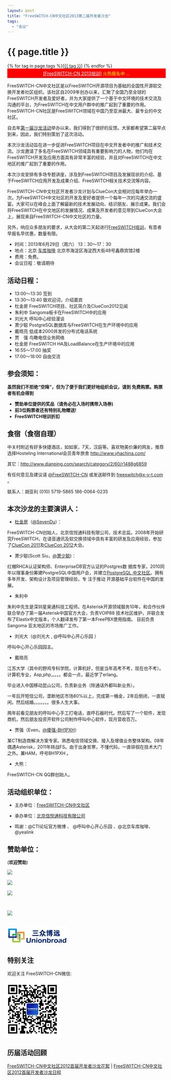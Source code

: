 ```yaml
---
layout: post
title: "FreeSWITCH-CN中文社区2013第二届开发者沙龙"
tags:
  - "会议"
---
```


# {{ page.title }}

<div class="tags">
{% for tag in page.tags %}[<a class="tag" href="/tags.html#{{ tag }}">{{ tag }}</a>] {% endfor %}
</div>

<div style="background-color:red;color:yellow;padding:5px;text-align:center"><a style="color:white" href="/2013/05/30/freeswitch-peixun-2013.html">[FreeSWITCH-CN 2013培训]</a> 火热报名中 ...</div>


FreeSWITCH-CN中文社区是以FreeSWITCH开源项目为基础的全国性开源软交换开发者社区组织。该社区自2009年创办以来，汇聚了全国乃至全球的FreeSWITCH开发者及爱好者，并为大家提供了一个基于中文环境的技术交流及沟通的平台，为FreeSWITCH在中文用户群中的推广起到了重要的作用。FreeSWITCH-CN社区是FreeSWITCH领域在中国乃至亚洲最大、最专业的中文社区。

自去年[第一届沙龙活动](http://www.freeswitch.org.cn/2012/04/16/freeswitchcnzhong-wen-she-qu-2012shou-jie-kai-fa-zhe-sha-long.html)举办以来，我们得到了很好的反馈。大家都希望第二届早点到来，因此，我们特别策划了这次活动。

本次沙龙活动旨在进一步促进FreeSWITCH项目在中文开发者中的推广和技术交流。沙龙邀请了多名在FreeSWITCH领域具有重要影响力的人物，他们均在FreeSWITCH开发及应用方面具有非常丰富的经验，并且对FreeSWITCH在中文地区的推广起到了重要的作用。

本次沙龙安排有多场专题讲座，涉及到FreeSWITCH项目及发展现状的介绍、基于FreeSWITCH应用开发及成果介绍、FreeSWITCH相关技术交流等内容。

FreeSWITCH-CN中文社区开发者沙龙计划与ClueCon大会相对应每年举办一次。为FreeSWITCH中文社区的开发及爱好者提供一个每年一次的沟通交流的盛宴。大家可以在峰会上面了解最新的技术发展动向、结识朋友、展示成果。我们会将FreeSWITCH在中文地区的发展情况、成果及开发者的意见带到ClueCon大会上，展现来自FreeSWITCH-CN中文社区的力量。

另外，响应众多朋友的要求，从大会的第二天起进行[FreeSWITCH培训](/2013/05/30/freeswitch-peixun-2013.html)，有意者早报名早优惠，数量有限。

* 时间：2013年6月29日（周六）  13：30～17：30
* 地点：北京 [车库咖啡](http://www.chekucafe.com/) 北京市海淀区海淀西大街48号鑫鼎宾馆2楼
* 费用：免费。
* 会议日程：敬请期待

## 活动日程：

* 13:00～13:30   签到
* 13:30～13:40   致欢迎词，介绍嘉宾
* 杜金房 FreeSWITCH项目、社区简介及ClueCon2012见闻
* 朱利中 Sangoma板卡在FreeSWITCH中的应用
* 刘光大 呼叫中心经验漫谈
* 萧少聪 PostgreSQL数据库与FreeSWITCH在生产环境中的应用
* 戴晓亮 低成本2000并发的分布式电话系统
* 贾　强 鸟瞰电信业务网络
* 杜金房 FreeSWITCH HA及LoadBalance在生产环境中的应用
* 16:55～17:00   抽奖
* 17:00～18:00   自由交流


## 参会须知： 

<strong>
虽然我们不拒绝“空降”，但为了便于我们更好地组织会议，请到 <http://freeswitch-cn-2013.eventbrite.com/> 免费购票。购票者有机会得到

* 赞助单位提供的奖品（请务必在入场时携带入场券)
* 前3位购票者还有特别礼物赠送!
* FreeSWITCH培训折扣
</strong>

## 食宿（食宿自理）

中关村附近有好多快捷酒店，如如家，7天，汉庭等。喜欢物美价廉的网友，推荐选择Hosteling International会员青年旅舍 <http://www.yhachina.com/>

其它：<http://www.dianping.com/search/category/2/60/r1488g6859>


有任何意见及建议请 [@FreeSWITCH-CN](http://weibo.com/freeswitchcn) 或发送邮件到 freeswitch@x-y-t.com 。

联系人：胡亚利 (010) 5719-5865 186-0064-0235

## 本次沙龙的主要演讲人：

* [杜金房](http://about.me/dujinfang)（[@SevenDu](http://weibo.com/dujinfang)）：

FreeSWITCH-CN创始人，北京信悦通科技有限公司，技术总监。2008年开始研究FreeSWITCH，在语音通讯及软交换领域中具有丰富的研发及应用经验，参加了[ClueCon 2011](http://www.cluecon.com/2011/)及[ClueCon 2012](http://www.cluecon.com/2011/)大会。

* 萧少聪(Scott Siu，[@萧少聪](http://www.weibo.com/scottsiu))：

红帽RHCA认证架构师、EnterpriseDB官方认证的Postgres数 据库专家，2010同年以理事身份筹建PostgreSQL中国用户会，并建立[PostgreSQL 中文社区](http://www.postgres.org.cn)。拥有多年开发、架构设计及项目管理经验，专 注于推动 开源基础平台软件在中国的发展。

* 朱利中

朱利中先生是深圳星昊通科技工程师。在Asterisk开源领域服务10年，和合作伙伴联合举办了第一届Asterisk中国官方大会，负责VOIP88 技术社区维护，并联合发布了Elastix中文版本，个人翻译发布了第一本FreePBX使用指南。
目前负责Sangoma 亚太地区的市场推广工作。

* 刘光大（@刘光大 , @呼叫中心开心乐园 ）

呼叫中心开心乐园园主。

* 戴晓亮

江苏大学（其中的野鸡专科学院，计算机好，但是当年高考不考，现在也不考）。计算机专业，Asp,php,。。。。都会一点，最近学了erlang。

毕业进入中国移动昆山公司，负责新业务（除通话外都叫新业务）。

一年后开短信公司，垄断地区市场80%以上，完成第一桶金，2年后倒闭，一直赋闲。然后结婚。。。。。。。很多人生大事。

两年前看见朋友的呼叫中心手工打电话，直呼石器时代。然后写了一个软件，发现商机，然后朋友投资开软件公司制作呼叫中心软件，现月营收百万。

* 贾强（Even，[@傻强-BH1PXH](http://weibo.com/hiunicom )）

某CT制造商解决方案专家。熟悉电信领域交换、接入及增值业务整体架构。08年偶遇Asterisk，2011年转战FS。由于出身贫寒，不懂代码，一直徘徊在技术大门之外。兼HAM，呼号BH1PXH 。

* 大熊：

FreeSWITCH-CN QQ群创始人。


## 活动组织单位：

* 主办单位：[FreeSWITCH-CN中文社区](http://www.freeswitch.org.cn)

* 承办单位：[北京信悦通科技有限公司](http://x-y-t.com)

* 鸣谢：@CTI论坛官方微博 、 @呼叫中心开心乐园 、@北京车库咖啡、@yealink

## 赞助单位：

(<strong>欢迎赞助</strong>)

<a href="http://x-y-t.com" target="_blank"><img src="http://x-y-t.com/images/logo.jpg" height="96"></img></a>

<a href="http://yealink.com" target="_blank"><img src="http://yealink.com/Public/Front/images/logo.gif" height="96"></img></a>

<a href="http://www.hiastar.com" target="_blank"><img src="http://www.sangoma.com/wp-content/uploads/2012/12/logo.gif" height="40"></img></a><br>

<br>

<a href="http://www.dinstar.com" target="_blank"><img src="http://www.dinstar.com/img/logo2.png"></a>

<br>
<a href="http://www.unionbroad.cn" target="_blank"><img src="/images/fscnds2013/logos/unionbroad.png" height="60"></a>

<br>

## 特别关注

欢迎关注 FreeSWITCH-CN微信:<br>

<img src="/images/qrcode_for_FreeSWITCH-CN-wechat.jpg" width="180" height="180" style="margin-left:-10px"/>


## 历届活动回顾

[FreeSWITCH-CN中文社区2012首届开发者沙龙花絮](http://www.freeswitch.org.cn/2012/06/18/freeswitchcnzhong-wen-she-qu-2012shou-jie-kai-fa-zhe-sha-long-hua-xu.html)
|
[FreeSWITCH-CN中文社区2012首届开发者沙龙日程](http://www.freeswitch.org.cn/2012/04/16/freeswitchcnzhong-wen-she-qu-2012shou-jie-kai-fa-zhe-sha-long.html)

